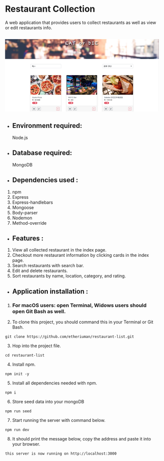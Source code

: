 # Restaurant Collection
  A web application that provides users to collect restaurants as well as view or edit restaurants info.


![Image](https://raw.githubusercontent.com/etheriuman/restaurant-list/master/restaurant-list_image.png)
---
- ## Environment required:
  Node.js

- ## Database required:
  MongoDB

- ## Dependencies used :
1. npm
2. Express
3. Express-handlebars
4. Mongoose
5. Body-parser
6. Nodemon
7. Method-override

- ## Features :
1. View all collected restaurant in the index page.
2. Checkout more restaurant information by clicking cards in the index page.
3. Search restaurants with search bar.
4. Edit and delete restaurants.
5. Sort restaurants by name, location, category, and rating.

- ## Application installation :
1. ### For macOS users: open Terminal, Widows users should open Git Bash as well.

2. To clone this project, you should command this in your Terminal or Git Bash.
```
git clone https://github.com/etheriuman/restaurant-list.git
```
3. Hop into the project file.
```
cd restaurant-list
```
4. Install npm.
```
npm init -y
```
5. Install all dependencies needed with npm.
```
npm i
```
6. Store seed data into your mongoDB
```
npm run seed
```
7. Start running the server with command below.
```
npm run dev
```
8. It should print the message below, copy the address and paste it into your browser.
```
this server is now running on http://localhost:3000
```
